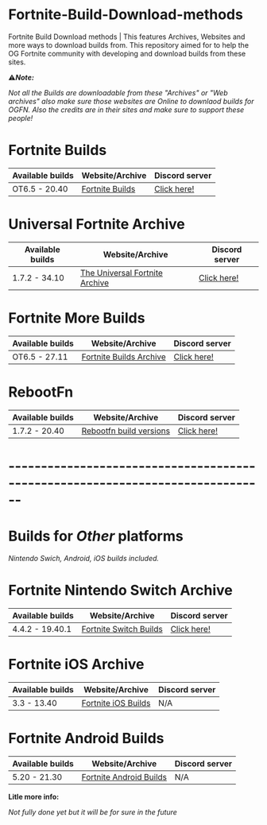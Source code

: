 # Fortnite-Build-Download-methods

Fortnite Build Download methods | This features Archives, Websites and more ways to download builds from.
This repository aimed for to help the OG Fortnite community with developing and download builds from these sites.

⚠***Note:*** 

*Not all the Builds are downloadable from these "Archives" or "Web archives"  also make sure those websites are Online to downlaod builds for OGFN.*
*Also the credits are in their sites and make sure to support these people!*



# Fortnite Builds
|     Available builds     |       Website/Archive       	 |      Discord server      |
| -------------------------| ------------------------------| ------------------------ |
|     OT6.5 - 20.40        |   [Fortnite Builds](https://github.com/n6617x/Fortnitebuilds) |  [Click here!](https://discord.gg/D9jVGQpBf2) |

# Universal Fortnite Archive
|     Available builds     |       Website/Archive       	 |   Discord server      |
|------------------------- |-------------------------------|-----------------------|
|     1.7.2 - 34.10        |   [The Universal Fortnite Archive](https://public.fortnitearchive.xyz/) | [Click here!](https://discord.gg/6YDdUUHArV) |

# Fortnite More Builds
|     Available builds     |       Website/Archive       	 |   Discord server      |
|------------------------- |-------------------------------|-----------------------|
|     OT6.5 - 27.11        |   [Fortnite Builds Archive](https://github.com/itztiva/Fortnitebuilds) | [Click here!](https://discord.gg/6YDdUUHArV) |

# RebootFn
|     Available builds     |       Website/Archive       	 |   Discord server      |
|------------------------- |-------------------------------|-----------------------|
|     1.7.2 - 20.40        |  [Rebootfn build versions](https://builds.rebootfn.org/versions.json) | [Click here!](https://discord.gg/rebootmp) |

# ------------------------------------------------------------------------------

# Builds for *Other* platforms
*Nintendo Swich, Android, iOS builds included.*

# Fortnite Nintendo Switch Archive
|     Available builds     |       Website/Archive       	 |      Discord server      |
| -------------------------| ------------------------------| ------------------------ |
|     4.4.2 - 19.40.1      |   [Fortnite Switch Builds](https://github.com/n6617x/FortniteSwitchBuilds) |  [Click here!](https://discord.gg/j8s8TH5QH4) |

# Fortnite iOS Archive
|     Available builds     |       Website/Archive       	 |      Discord server      |
| -------------------------| ------------------------------| ------------------------ |
|     3.3 - 13.40          |   [Fortnite iOS Builds](https://github.com/Crunnie/FNiOS-Archive) | N/A |

# Fortnite Android Builds
|     Available builds     |       Website/Archive       	 |      Discord server      |
| -------------------------| ------------------------------| ------------------------ |
|     5.20 - 21.30         |   [Fortnite Android Builds](https://github.com/itztiva/FortniteAndroidBuilds) | N/A |

















**Litle more info:** 

*Not fully done yet but it will be for sure in the future*

